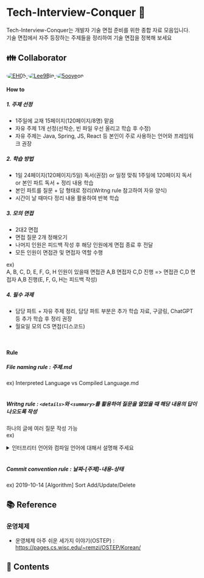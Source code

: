 # Tech-Interview-Conquer 🚀

Tech-Interview-Conquer는 개발자 기술 면접 준비를 위한 종합 자료 모음입니다. <br>
기술 면접에서 자주 등장하는 주제들을 정리하여 기술 면접을 정복해 보세요

## 👪 Collaborator

<p>
<!--   <a href="https://github.com/liarreez">
    <img src="https://github.com/liarreez.png?size=10" alt="liarreez" style="border-radius: 50%">
  </a> -->
  <a href="https://github.com/EH05">
    <img src="https://github.com/EH05.png?size=100" alt="EH05" style="border-radius: 50%">
  </a>
  <a href="https://github.com/Lee9Bin">
    <img src="https://github.com/Lee9Bin.png?size=100" alt="Lee9Bin" style="border-radius: 50%;">
  </a>
  <a href="https://github.com/5ooyeon">
    <img src="https://github.com/5ooyeon.png?size=100" alt="5ooyeon" style="border-radius: 50%;">
  </a>
</p>

#### How to
##### 1. 주제 선정
   - 1주일에 교재 15페이지(120페이지/8명) 맡음
   - 자유 주제 1개 선정(선착순, 빈 파일 우선 올리고 학습 후 수정)
   - 자유 주제는 Java, Spring, JS, React 등 본인이 주로 사용하는 언어와 프레임워크 권장
##### 2. 학습 방법
   - 1일 24페이지(120페이지/5일) 독서(권장) or 일정 맞춰 1주일에 120페이지 독서 or 본인 파트 독서 + 정리 내용 학습
   - 본인 파트를 질문 + 답 형태로 정리(Writng rule 참고하여 자유 양식)
   - 시간이 날 때마다 정리 내용 활용하여 반복 학습
##### 3. 모의 면접
   - 2대2 면접
   - 면접 질문 2개 정해오기
   - 나머지 인원은 피드백 작성 후 해당 인원에게 면접 종료 후 전달
   - 모든 인원이 면접관 및 면접자 역할 수행

 ex)     
 A, B, C, D, E, F, G, H 인원이 있을때
 면접관 A,B 면접자 C,D 진행 => 면접관 C,D 면접자 A,B 진행(E, F, G, H는 피드백 작성)
##### 4. 필수 과제
   - 담당 파트 + 자유 주제 정리, 담당 파트 부분은 추가 학습 자료, 구글링, ChatGPT 등 추가 학습 후 정리 권장
   - 월요일 모의 CS 면접(디스코드)
<br>

#### Rule    

##### File naming rule : 주제.md    
ex) Interpreted Language vs Compiled Language.md    
<br>
##### Writng rule : `<details>`와 `<summary>`를 활용하여 질문을 열었을 때 해당 내용의 답이 나오도록 작성    
하나의 글에 여러 질문 작성 가능    
ex)
<details>
  <summary>인터프리터 언어와 컴파일 언어에 대해서 설명해 주세요</summary>

<br>

  **인터프리터 언어 (Interpreted Language)**  
   프로그램 실행 중에 소스 코드를 한 줄씩 읽고 즉시 실행하는 방식의 언어

   - 장점 : 즉시 실행 가능, 디버깅 쉬움
   - 단점 : 런타임 속도 느림, 실행할 때마다 인터프리터 필요
   - 종류 : Python, JS, Ruby, PHP

  **컴파일 언어 (Compiled Language)**    
소스 코드를 기계어로 변환(컴파일)하여 실행 파일을 만든 후 컴퓨터가 실행하는 방식의 언어

  - 장점 : 런타임 성능이 좋음, 소스 코드 보호(실행 파일만 배포)
  - 단점 : 디버깅 어려움, 개발 속도 느림, 플랫폼마다 적절한 컴파일 필요(플랫폼 의존성)
  - 종류 : C, C++, Rust, Go

인터프리터 언어는 통역사에게 그때 그때 물어보는 것으로 컴파일 언어는 변역된 책을 보는 것으로 비유할 수 있습니다.

 **혼합형 언어(Intermediate Approach)**    
   컴파일과 인터프리터 방식을 결합한 방식의 언어    
   대표적으로 Java가 있으며 소스 코드를 바이트 코드로 변환할 때는 컴파일 방식을 바이트 코드를 JVM에서 실행될 때는 인터프리터 방식을 사용
</details>
<br>

##### Commit convention rule : 날짜-[주제]-내용-상태   

ex) 2019-10-14 [Algorithm] Sort Add/Update/Delete

## 📚 Reference

### 운영체제    
- 운영체제 아주 쉬운 세가지 이야기(OSTEP) : https://pages.cs.wisc.edu/~remzi/OSTEP/Korean/

## 🔖 Contents


